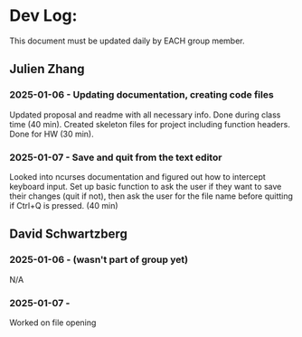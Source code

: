# Dev Log:

This document must be updated daily by EACH group member.

## Julien Zhang

### 2025-01-06 - Updating documentation, creating code files
Updated proposal and readme with all necessary info. Done during class time (40 min). Created skeleton files for project including function headers. Done for HW (30 min).


### 2025-01-07 - Save and quit from the text editor
Looked into ncurses documentation and figured out how to intercept keyboard input. Set up basic function to ask the user if they want to save their changes (quit if not), then ask the user for the file name before quitting if Ctrl+Q is pressed. (40 min)

## David Schwartzberg

### 2025-01-06 - (wasn't part of group yet)
N/A

### 2025-01-07 -
Worked on file opening 
